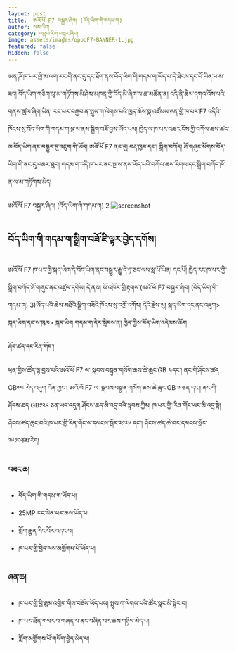 ```yaml
---
layout: post
title:  ཨའོ་ཕོ F7 བསྐྱར་ཞིབ། (བོད་ཡིག་གི་གདམ་ག)
author: ལམ་ཡིག
category: འཕྲུལ་རིག་བསྐྱར་ཞིབ།
image: assets/images/oppoF7-BANNER-1.jpg
featured: false
hidden: false
---
```

ཨན་ཌོ་ཁ་པར་གྱི་མ་ལག་རང་གི་ནང་དུ་དང་ཐོག་ནས་བོད་ཡིག་གི་གདམ་ག་ཡོད་པ་དེ་ཐེངས་དང་པོ་ཡིན་པ་མ་ཟད། བོད་ཡིག་གཅིག་པུ་མ་གཏོགས་མི་ཤེས་མཁན་གྱི་བོད་མི་ཞིག་ལ་ཆ་མཚོན་ན། འདི་ནི་ཆེས་དགའ་འོས་པའི་གནས་ཚུལ་ཞིག་ཡིན། རང་པར་བརྒྱབ་ན་སྤུས་ཀ་ལེགས་པའི་ཁྱད་ཆོས་སྣ་འཛོམས་ཅན་གྱི་ཁ་པར་F7 འདིའི་ཁོངས་སུ་བོད་ཡིག་གི་གདམ་ག་སྔ་ས་ནས་སྒྲིག་བཟོ་བྱས་ཡོད་པས། ཁྱེད་ལ་ཁ་པར་འཆར་ངོས་ཀྱི་བཀོལ་ཆས་ཚང་མ་བོད་ཡིག་ནང་བསྒྱུར་དུ་འཇུག་གི་ཡོད། ཨའོ་ཕོ F7 ནང་དུ། བརྡ་ཁྱབ་དང་། སྒྲིག་བཀོད། ཐོ་གཞུང་སོགས་བོད་ཡིག་གི་ནང་དུ་འཆར་ཐུབ། གདམ་ག་འདི་ཁ་པར་ནང་སྔ་ས་ནས་ཡོད་པའི་བཀོལ་ཆས་རིགས་དང་སྒྲིག་བཀོད་ཁོ་ན་ལ་མ་གཏོགས་མེད།

ཨའོ་ཕོ F7 བསྐྱར་ཞིབ། (བོད་ཡིག་གི་གདམ་ག) 2
![screenshot](http://lamyig.com/wp-content/uploads/2018/10/oppo-f7-1024x543.jpg)

## བོད་ཡིག་གི་གདམ་ག་སྒྲིག་བཟོ་ཇི་ལྟར་བྱེད་དགོས།

ཨའོ་ཕོ F7 ཁ་པར་གྱི་སྐད་ཡིག་དེ་བོད་ཡིག་ནང་བསྒྱུར་རྒྱུ་དེ་ཧ་ཅང་ལས་སླ་པོ་ཡིན། དང་པོ། ཁྱེད་རང་ཁ་པར་གྱི་སྒྲིག་བཀོད་ཐོ་གཞུང་ནང་འཛུལ་དགོས། དེ་ནས། སོ་འཁོར་གྱི་རྟགས་(ཨའོ་ཕོ F7 བསྐྱར་ཞིབ། (བོད་ཡིག་གི་གདམ་ག) 3)ཡོད་པའི་ཆེས་མཐོའི་སྒྲིག་བཟོའི་ཁོངས་སུ་འགྲོ་དགོས། དེའི་རྗེས་སུ། སྐད་ཡིག་དང་ནང་འཇུག> སྐད་ཡིག་དང་ས་ཁུལ> སྐད་ཡིག གདམ་ག་དེར་སླེབས་ན། ཁྱེད་ཀྱིས་བོད་ཡིག་འདེམས་ཆོག

ཤོང་ཚད་དང་རིན་གོང་།

ཕྲན་གྱིས་ཚོད་ལྟ་བྱས་པའི་ཨའོ་ཕོ F7 ལ་ སྐབས་བསྟུན་གསོག་ཆས་ཆེ་ཆུང་GB ༤དང་། ནང་གི་ཤོངས་ཚད GB༦༤ རེད་འདུག   འོན་ཀྱང་། ཨའོ་ཕོ F7 ལ་ སྐབས་བསྟུན་གསོག་ཆས་ཆེ་ཆུང་GB ༦་ཅན་དང་། ནང་གི་ཤོངས་ཚད GB༡༢༨ ཅན་ཡང་འདུག ཤོངས་ཚད་མི་འདྲ་བའི་སྟབས་ཀྱིས། ཁ་པར་གྱི་་རིན་གོང་ཡང་མི་འདྲ་སྟེ། ཤོངས་ཚད་ཆུང་བའི་ཁ་པར་གྱི་རིན་གོང་ལ་དམངས་སྒོར་༢༡༢༦ དང་། ཤོངས་ཚད་ཆེ་བར་དམངས་སྒོར་༢༦༡༠ཙམ་རེད།

### བཟང་ཆ།
- བོད་ཡིག་གི་གདམ་ག་ཡོད་པ།
- 25MP རང་ལེན་པར་ཆས་ཡོད་པ།
- གློག་རྒྱུན་རིང་པོར་འདང་བ།
- ཁ་པར་གྱི་བྱེད་ལས་མགྱོགས་པོ་ཡོད་པ།

### ཞན་ཆ།
- ཁ་པར་གྱི་ཕྱི་ཐུམ་འགྱིག་གིས་བཟོས་ཡོད་པས། སྤུས་ཀ་ལེགས་པའི་ཚོར་སྣང་མི་སྟེར་བ།
- ཁ་པར་ཐོན་གསར་བ་གཞན་པ་ནང་བཞིན་པར་ཆས་གཉིས་མེད་པ།
- གློག་མགྱོགས་པོ་གསོག་བྱེད་མེད་པ།
